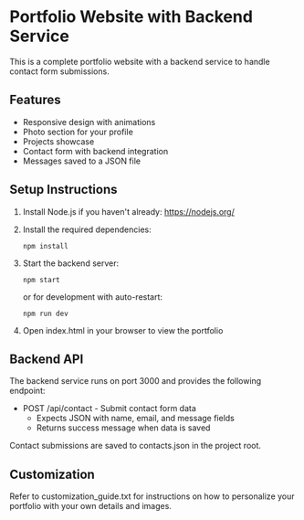 # Portfolio Website with Backend Service

This is a complete portfolio website with a backend service to handle contact form submissions.

## Features
- Responsive design with animations
- Photo section for your profile
- Projects showcase
- Contact form with backend integration
- Messages saved to a JSON file

## Setup Instructions

1. Install Node.js if you haven't already: https://nodejs.org/

2. Install the required dependencies:
   ```
   npm install
   ```

3. Start the backend server:
   ```
   npm start
   ```
   or for development with auto-restart:
   ```
   npm run dev
   ```

4. Open index.html in your browser to view the portfolio

## Backend API

The backend service runs on port 3000 and provides the following endpoint:

- POST /api/contact - Submit contact form data
  * Expects JSON with name, email, and message fields
  * Returns success message when data is saved

Contact submissions are saved to contacts.json in the project root.

## Customization

Refer to customization_guide.txt for instructions on how to personalize your portfolio with your own details and images.
